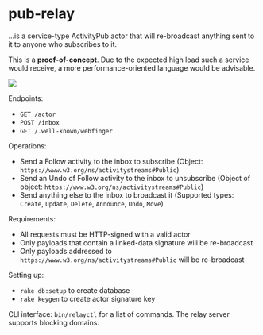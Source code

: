 pub-relay
=========

...is a service-type ActivityPub actor that will re-broadcast anything sent to it to anyone who subscribes to it.

This is a **proof-of-concept**. Due to the expected high load such a service would receive, a more performance-oriented language would be advisable.

![](https://i.imgur.com/5q8db54.jpg)

Endpoints:

- `GET /actor`
- `POST /inbox`
- `GET /.well-known/webfinger`

Operations:

- Send a Follow activity to the inbox to subscribe
  (Object: `https://www.w3.org/ns/activitystreams#Public`)
- Send an Undo of Follow activity to the inbox to unsubscribe
  (Object of object: `https://www.w3.org/ns/activitystreams#Public`)
- Send anything else to the inbox to broadcast it
  (Supported types: `Create`, `Update`, `Delete`, `Announce`, `Undo`, `Move`)

Requirements:

- All requests must be HTTP-signed with a valid actor
- Only payloads that contain a linked-data signature will be re-broadcast
- Only payloads addressed to `https://www.w3.org/ns/activitystreams#Public` will be re-broadcast

Setting up:

- `rake db:setup` to create database
- `rake keygen` to create actor signature key

CLI interface: `bin/relayctl` for a list of commands. The relay server supports blocking domains.
